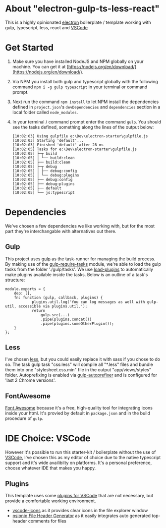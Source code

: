 # About "electron-gulp-ts-less-react"
This is a highly opinionated [electron](https://electron.atom.io) boilerplate / template working with gulp, typescript, less, react and [VSCode](https://code.visualstudio.com/)

# Get Started
1. Make sure you have installed NodeJS and NPM globally on your machine. You can get it at [https://nodejs.org/en/download/](https://nodejs.org/en/download/).
2. Via NPM you install both gulp and typescript globally with the following command `npm i -g gulp typescript` in your terminal or command prompt.
3. Next run the command `npm install` to let NPM install the dependencies defined in `project.json`'s `devDependencies` and `dependencies` section in a local folder called `node_modules`.
4. In your terminal / command prompt enter the command `gulp`. You should see the tasks defined, something along the lines of the output below:

   ```
   [10:02:03] Using gulpfile e:\Dev\electron-starter\gulpfile.js
   [10:02:03] Starting 'default'...
   [10:02:03] Finished 'default' after 28 ms
   [10:02:05] Tasks for e:\Dev\electron-starter\gulpfile.js
   [10:02:05] ├─┬ build
   [10:02:05] │ └── build:clean
   [10:02:05] ├── build:clean
   [10:02:05] ├─┬ debug
   [10:02:05] │ ├── debug:config
   [10:02:05] │ └── debug:plugins
   [10:02:05] ├── debug:config
   [10:02:05] ├── debug:plugins
   [10:02:05] ├── default
   [10:02:05] └── js:typescript
   ```

# Dependencies
We've chosen a few dependencies we like working with, but for the most part they're interchangable with alternatives out there.

## Gulp
This project uses [gulp](http://gulpjs.com/) as the task-runner for managing the build process. By making use of the [gulp-require-tasks](https://www.npmjs.com/package/gulp-require-tasks) module, we're able to load the gulp tasks from the folder './gulp/tasks'. We use [load-plugins](https://www.npmjs.com/package/load-plugins) to automatically make plugins available inside the tasks.
Below is an outline of a task's structure:
```
module.exports = {
    dep: [],
    fn: function (gulp, callback, plugins) {        
            plugins.util.log('You can log messages as well with gulp-util, accessible via plugins.util.');
            return 
                gulp.src(...)
                .pipe(plugins.concat())
                .pipe(plugins.someOtherPlugin());
    }
};
```

## Less
I've chosen [less](http://lesscss.org/), but you could easily replace it with sass if you chose to do so. The task gulp task "css:less" will compile all "*.less" files and bundle them into one "stylesheet.css.min" file in the output "app/views/styles" folder.
Autoprefixing is enabled via [gulp-autoprefixer](https://www.npmjs.com/package/gulp-autoprefixer) and is configured for 'last 2 Chrome versions'.

## FontAwesome
[Font Awesome](http://fontawesome.io/) because it's a free, high-quality tool for integrating icons inside your html. It's provied by default in `package.json` and in the build procedure of `gulp`.

# IDE Choice: VSCode
However it's possible to run this starter-kit / boilerplate without the use of [VSCode](https://code.visualstudio.com/), I've chosen this as my editor of choice due to the native typescript support and it's wide availibilty on platforms. It's a personal preference, choose whatever IDE that makes you happy.
## Plugins
This template uses some [plugins for VSCode](https://marketplace.visualstudio.com/vscode) that are not necessary, but provide a comfortable working environment.
- [vscode-icons](https://marketplace.visualstudio.com/items?itemName=robertohuertasm.vscode-icons) as it provides clear icons in the file explorer window
- [psioniq File Header Generator](https://marketplace.visualstudio.com/items?itemName=psioniq.psi-header) as it easily integrates auto generated top-header comments for files